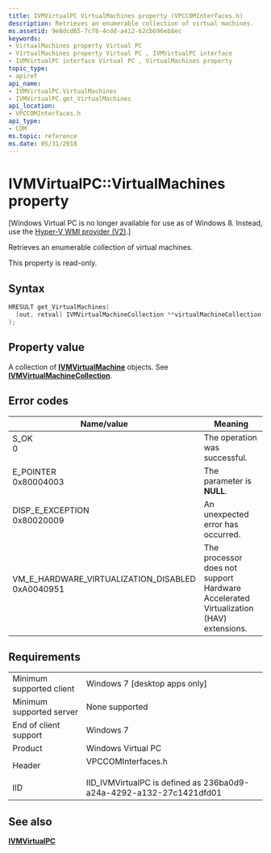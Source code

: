 ```yaml
---
title: IVMVirtualPC VirtualMachines property (VPCCOMInterfaces.h)
description: Retrieves an enumerable collection of virtual machines.
ms.assetid: 9e8dcd65-7cf8-4cdd-a412-62cbb96eb8ec
keywords:
- VirtualMachines property Virtual PC
- VirtualMachines property Virtual PC , IVMVirtualPC interface
- IVMVirtualPC interface Virtual PC , VirtualMachines property
topic_type:
- apiref
api_name:
- IVMVirtualPC.VirtualMachines
- IVMVirtualPC.get_VirtualMachines
api_location:
- VPCCOMInterfaces.h
api_type:
- COM
ms.topic: reference
ms.date: 05/31/2018
---
```


# IVMVirtualPC::VirtualMachines property

\[Windows Virtual PC is no longer available for use as of Windows 8. Instead, use the [Hyper-V WMI provider (V2)](/windows/desktop/HyperV_v2/windows-virtualization-portal).\]

Retrieves an enumerable collection of virtual machines.

This property is read-only.

## Syntax


```C++
HRESULT get_VirtualMachines(
  [out, retval] IVMVirtualMachineCollection **virtualMachineCollection
);
```



## Property value

A collection of [**IVMVirtualMachine**](ivmvirtualmachine.md) objects. See [**IVMVirtualMachineCollection**](ivmvirtualmachinecollection.md).

## Error codes



| Name/value                                                                                                                                                                           | Meaning                                                                                         |
|--------------------------------------------------------------------------------------------------------------------------------------------------------------------------------------|-------------------------------------------------------------------------------------------------|
| <dl> <dt>S\_OK</dt> <dt>0</dt> </dl>                                              | The operation was successful.<br/>                                                        |
| <dl> <dt>E\_POINTER</dt> <dt>0x80004003</dt> </dl>                                | The parameter is **NULL**.<br/>                                                           |
| <dl> <dt>DISP\_E\_EXCEPTION</dt> <dt>0x80020009</dt> </dl>                        | An unexpected error has occurred.<br/>                                                    |
| <dl> <dt>VM\_E\_HARDWARE\_VIRTUALIZATION\_DISABLED</dt> <dt>0xA0040951</dt> </dl> | The processor does not support Hardware Accelerated Virtualization (HAV) extensions.<br/> |



## Requirements



|                                     |                                                                                               |
|-------------------------------------|-----------------------------------------------------------------------------------------------|
| Minimum supported client<br/> | Windows 7 \[desktop apps only\]<br/>                                                    |
| Minimum supported server<br/> | None supported<br/>                                                                     |
| End of client support<br/>    | Windows 7<br/>                                                                          |
| Product<br/>                  | Windows Virtual PC<br/>                                                                 |
| Header<br/>                   | <dl> <dt>VPCCOMInterfaces.h</dt> </dl> |
| IID<br/>                      | IID\_IVMVirtualPC is defined as 236ba0d9-a24a-4292-a132-27c1421dfd01<br/>               |



## See also

<dl> <dt>

[**IVMVirtualPC**](ivmvirtualpc.md)
</dt> </dl>

 

